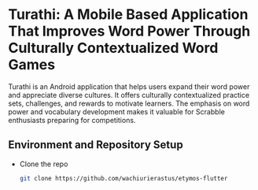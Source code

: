 # Turathi: A Mobile Based Application That Improves Word Power Through Culturally Contextualized Word Games

Turathi is an Android application that helps users expand their word power and appreciate diverse cultures. It offers culturally contextualized practice sets, challenges, and rewards to motivate learners. The emphasis on word power and vocabulary development makes it valuable for Scrabble enthusiasts preparing for competitions.


## Environment and Repository Setup
- Clone the repo

    ```bash
    git clone https://github.com/wachiurierastus/etymos-flutter
    ```


